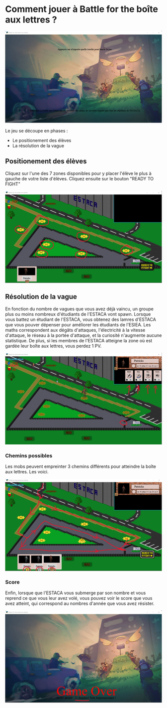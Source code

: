 # Comment jouer à Battle for the boîte aux lettres ?

![](Ressources/Menu_du_jeu.png)

Le jeu se découpe en 
 phases : 
- Le positionement des élèves
- La résolution de la vague

## Positionement des élèves

Cliquez sur l'une des 7 zones disponibles pour y placer l'élève le plus à gauche de votre liste d'élèves.
Cliquez ensuite sur le bouton "READY TO FIGHT"

![](Ressources/Placer_ces_élèves.png)
## Résolution de la vague
En fonction du nombre de vagues que vous avez déjà vaincu, un groupe plus ou moins nombreux d'étudiants de l'ESTACA vont spawn.
Lorsque vous battez un étudiant de l'ESTACA, vous obtenez des lamres d'ESTACA que vous pouver dépenser pour améliorer les étudiants de l'ESIEA.
Les maths correspondent aux dégâts d'attaques, l'électricité à la vitesse d'attaque, le réseau à la portée d'attaque, et la curiosité n'augmente aucune statistique.
De plus, si les membres de l'ESTACA atteigne la zone où est gardée leur boîte aux lettres, vous perdez 1 PV.

![](Ressources/Ameliorer_ses_eleves.png)

### Chemins possibles
Les mobs peuvent empreinter 3 chemins différents pour atteindre la boîte aux lettres. Les voici.

![](Ressources/Les_differents_chemins.png)

### Score
Enfin, lorsque que l'ESTACA vous submerge par son nombre et vous reprend ce que vous leur avez volé, vous pouvez voir le score que vous avez atteint, qui correspond au nombres d'année que vous avez résister.

![](Ressources/Score.png)
